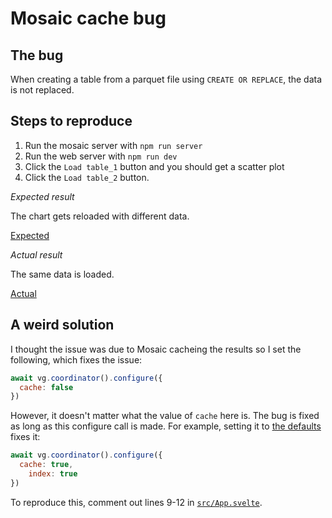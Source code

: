 Mosaic cache bug
===

## The bug

When creating a table from a parquet file using `CREATE OR REPLACE`, the data is not replaced.

## Steps to reproduce

1. Run the mosaic server with `npm run server`
2. Run the web server with `npm run dev`
3. Click the `Load table_1` button and you should get a scatter plot
4. Click the `Load table_2` button.

*Expected result*

The chart gets reloaded with different data.

[Expected](assets/expected.mov)

*Actual result*

The same data is loaded.

[Actual](assets/actual.mov)

## A weird solution

I thought the issue was due to Mosaic cacheing the results so I set the following, which fixes the issue:

```js
await vg.coordinator().configure({
  cache: false
})
```

However, it doesn't matter what the value of `cache` here is. The bug is fixed as long as this configure call is made. For example, setting it to [the defaults](https://github.com/uwdata/mosaic/blob/a3b78fef28fcc3e711bb922c97c3113aa6cf9122/docs/api/core/coordinator.md?plain=1#L43) fixes it:

```js
await vg.coordinator().configure({
  cache: true,
	index: true
})
```

To reproduce this, comment out lines 9-12 in [`src/App.svelte`](./src/App.svelte).
